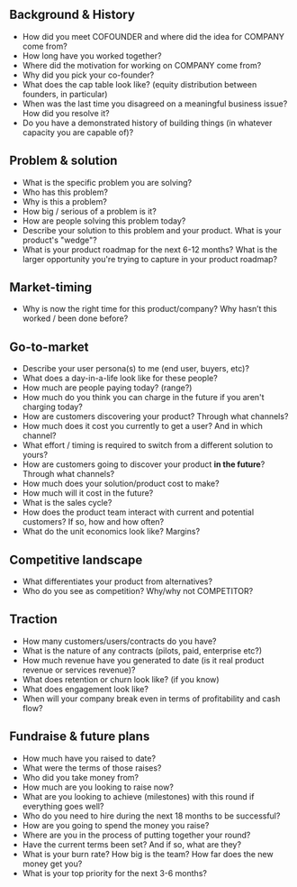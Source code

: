 ## Background & History
 - How did you meet COFOUNDER and where did the idea for COMPANY come from?
 - How long have you worked together?
 - Where did the motivation for working on COMPANY come from? 
 - Why did you pick your co-founder?
 - What does the cap table look like? (equity distribution between founders, in particular)
 - When was the last time you disagreed on a meaningful business issue?  How did you resolve it?
 - Do you have a demonstrated history of building things (in whatever capacity you are capable of)?

## Problem & solution
 - What is the specific problem you are solving? 
 - Who has this problem?
 - Why is this a problem? 
 - How big / serious of a problem is it?
 - How are people solving this problem today?
 - Describe your solution to this problem and your product. What is your product's "wedge"?
 - What is your product roadmap for the next 6-12 months? What is the larger opportunity you're trying to capture in your product roadmap?

## Market-timing
 - Why is now the right time for this product/company? Why hasn’t this worked / been done before? 

## Go-to-market
 - Describe your user persona(s) to me (end user, buyers, etc)?
 - What does a day-in-a-life look like for these people?
 - How much are people paying today?  (range?) 
 - How much do you think you can charge in the future if you aren't charging today?
 - How are customers discovering your product? Through what channels?
 - How much does it cost you currently to get a user?  And in which channel? 
 - What effort / timing is required to switch from a different solution to yours?
 - How are customers going to discover your product **in the future**? Through what channels? 
 - How much does your solution/product cost to make? 
 - How much will it cost in the future?
 - What is the sales cycle?
 - How does the product team interact with current and potential customers? If so, how and how often? 
 - What do the unit economics look like? Margins?

## Competitive landscape
 - What differentiates your product from alternatives?
 - Who do you see as competition? Why/why not COMPETITOR?

## Traction
 - How many customers/users/contracts do you have?
 - What is the nature of any contracts (pilots, paid, enterprise etc?) 
 - How much revenue have you generated to date (is it real product revenue or services revenue)? 
 - What does retention or churn look like? (if you know)
 - What does engagement look like?
 - When will your company break even in terms of profitability and cash flow?

## Fundraise & future plans
 - How much have you raised to date? 
 - What were the terms of those raises?
 - Who did you take money from?
 - How much are you looking to raise now? 
 - What are you looking to achieve (milestones) with this round if everything goes well?
 - Who do you need to hire during the next 18 months to be successful?
 - How are you going to spend the money you raise?
 - Where are you in the process of putting together your round? 
 - Have the current terms been set?  And if so, what are they? 
 - What is your burn rate? How big is the team? How far does the new money get you?
 - What is your top priority for the next 3-6 months? 